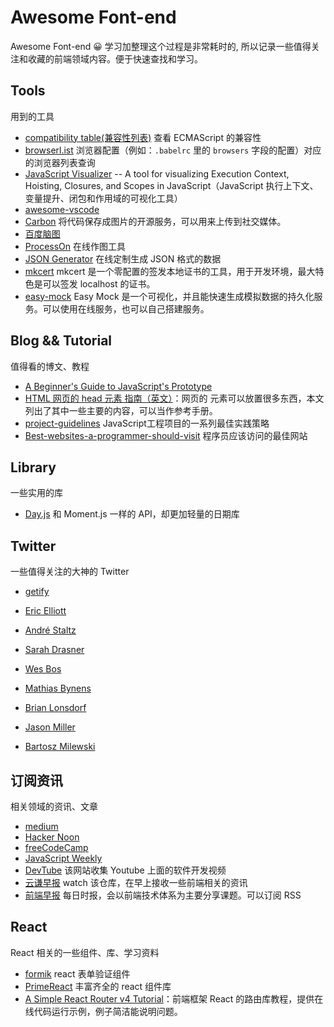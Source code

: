 # Awesome Font-end
Awesome Font-end 😀 
学习加整理这个过程是非常耗时的, 所以记录一些值得关注和收藏的前端领域内容。便于快速查找和学习。

## Tools

用到的工具

- [compatibility table(兼容性列表)](http://kangax.github.io/compat-table/es6/) 查看 ECMAScript 的兼容性
- [browserl.ist](https://browserl.ist/) 浏览器配置（例如：`.babelrc` 里的 `browsers` 字段的配置）对应的浏览器列表查询
- [JavaScript Visualizer](https://tylermcginnis.com/javascript-visualizer/) -- A tool for visualizing Execution Context, Hoisting, Closures, and Scopes in JavaScript（JavaScript 执行上下文、变量提升、闭包和作用域的可视化工具）
- [awesome-vscode](https://github.com/viatsko/awesome-vscode)
- [Carbon](https://carbon.now.sh/?bg=rgba(171%2C%20184%2C%20195%2C%201)&t=seti&wt=none&l=auto&ds=true&dsyoff=20px&dsblur=68px&wc=true&wa=true&pv=48px&ph=32px&ln=false&fm=Hack&fs=14px&lh=133%25&si=false&es=2x&wm=false&ts=false) 将代码保存成图片的开源服务，可以用来上传到社交媒体。
- [百度脑图](http://naotu.baidu.com/)
- [ProcessOn](https://www.processon.com/) 在线作图工具
- [JSON Generator](https://www.json-generator.com/) 在线定制生成 JSON 格式的数据
- [mkcert](https://github.com/FiloSottile/mkcert) mkcert 是一个零配置的签发本地证书的工具，用于开发环境，最大特色是可以签发 localhost 的证书。
- [easy-mock](https://github.com/easy-mock/easy-mock) Easy Mock 是一个可视化，并且能快速生成模拟数据的持久化服务。可以使用在线服务，也可以自己搭建服务。


## Blog && Tutorial

值得看的博文、教程

- [A Beginner's Guide to JavaScript's Prototype](https://tylermcginnis.com/beginners-guide-to-javascript-prototype/)
- [HTML 网页的 head 元素 指南（英文）](https://gethead.info/)：网页的 <head> 元素可以放置很多东西，本文列出了其中一些主要的内容，可以当作参考手册。
- [project-guidelines](https://github.com/elsewhencode/project-guidelines) JavaScript工程项目的一系列最佳实践策略
- [Best-websites-a-programmer-should-visit](https://github.com/sdmg15/Best-websites-a-programmer-should-visit) 程序员应该访问的最佳网站


## Library

一些实用的库

- [Day.js](https://github.com/iamkun/dayjs) 和 Moment.js 一样的 API，却更加轻量的日期库


## Twitter

一些值得关注的大神的 Twitter

- [getify](https://twitter.com/getify)

- [Eric Elliott](https://twitter.com/_ericelliott)

- [André Staltz](https://twitter.com/andrestaltz)

- [Sarah Drasner](https://twitter.com/sarah_edo)

- [Wes Bos](https://twitter.com/wesbos)

- [Mathias Bynens](https://twitter.com/mathias)

- [Brian Lonsdorf](https://twitter.com/drboolean)

- [Jason Miller](https://twitter.com/_developit)

- [Bartosz Milewski](https://twitter.com/BartoszMilewski)


## 订阅资讯

相关领域的资讯、文章

- [medium](https://medium.com/)
- [Hacker Noon](https://hackernoon.com/)
- [freeCodeCamp](https://medium.freecodecamp.org/)
- [JavaScript Weekly](https://javascriptweekly.com/)
- [DevTube](https://dev.tube/) 该网站收集 Youtube 上面的软件开发视频
- [云谦早报](https://github.com/sorrycc/zaobao) watch 该仓库，在早上接收一些前端相关的资讯
- [前端早报](https://github.com/wubaiqing/zaobao) 每日时报，会以前端技术体系为主要分享课题。可以订阅 RSS


## React

React 相关的一些组件、库、学习资料

- [formik](https://github.com/jaredpalmer/formik) react 表单验证组件
- [PrimeReact](https://github.com/primefaces/primereact) 丰富齐全的 react 组件库
- [A Simple React Router v4 Tutorial](https://medium.com/@pshrmn/a-simple-react-router-v4-tutorial-7f23ff27adf)：前端框架 React 的路由库教程，提供在线代码运行示例，例子简洁能说明问题。
